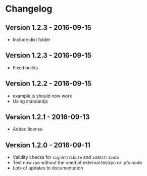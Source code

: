 # Changelog

## Version 1.2.3 - 2016-09-15

* Include dist folder

## Version 1.2.3 - 2016-09-15

* Fixed builds

## Version 1.2.2 - 2016-09-15

* example.js should now work
* Using standardjs

## Version 1.2.1 - 2016-09-13

* Added license

## Version 1.2.0 - 2016-09-11

* Validity checks for `signAttribute` and `addAttribute`
* Test now run without the need of external testrpc or ipfs node
* Lots of updates to documentation
